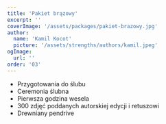 ```yaml
---
title: 'Pakiet brązowy'
excerpt: ''
coverImage: '/assets/packages/pakiet-brazowy.jpg'
author:
  name: 'Kamil Kocot'
  picture: '/assets/strengths/authors/kamil.jpeg'
ogImage:
  url: ''
order: '03'
---
```


- Przygotowania do ślubu
- Ceremonia ślubna
- Pierwsza godzina wesela
- 300 zdjęć poddanych autorskiej edycji i&nbsp;retuszowi
- Drewniany pendrive